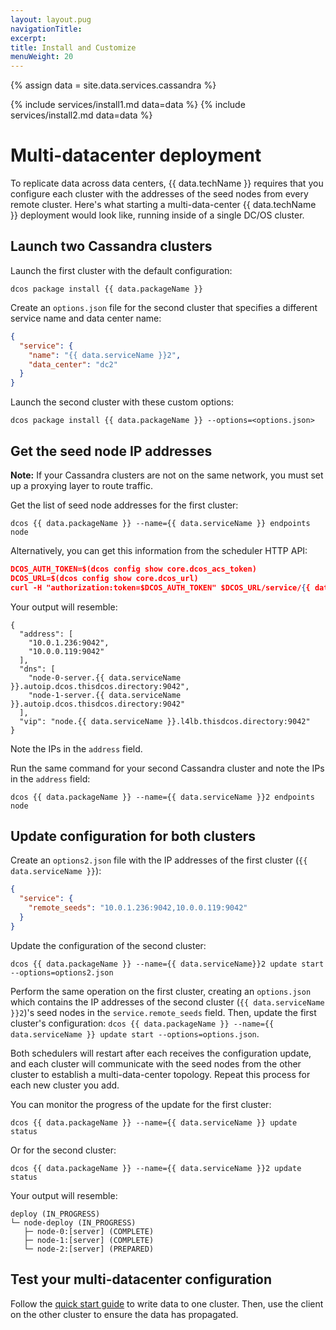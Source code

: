 ```yaml
---
layout: layout.pug
navigationTitle:
excerpt:
title: Install and Customize
menuWeight: 20
---
```

{% assign data = site.data.services.cassandra %}

{% include services/install1.md data=data %}
{% include services/install2.md data=data %}

# Multi-datacenter deployment

To replicate data across data centers, {{ data.techName }} requires that you configure each cluster with the addresses of the seed nodes from every remote cluster. Here's what starting a multi-data-center {{ data.techName }} deployment would look like, running inside of a single DC/OS cluster.

## Launch two Cassandra clusters

Launch the first cluster with the default configuration:

```shell
dcos package install {{ data.packageName }}
```

Create an `options.json` file for the second cluster that specifies a different service name and data center name:

```json
{
  "service": {
    "name": "{{ data.serviceName }}2",
    "data_center": "dc2"
  }
}
```

Launch the second cluster with these custom options:
```
dcos package install {{ data.packageName }} --options=<options.json>
```

## Get the seed node IP addresses

**Note:** If your Cassandra clusters are not on the same network, you must set up a proxying layer to route traffic.

Get the list of seed node addresses for the first cluster:

```shell
dcos {{ data.packageName }} --name={{ data.serviceName }} endpoints node
```

Alternatively, you can get this information from the scheduler HTTP API:

```json
DCOS_AUTH_TOKEN=$(dcos config show core.dcos_acs_token)
DCOS_URL=$(dcos config show core.dcos_url)
curl -H "authorization:token=$DCOS_AUTH_TOKEN" $DCOS_URL/service/{{ data.serviceName }}/v1/endpoints/node
```

Your output will resemble:

```
{
  "address": [
    "10.0.1.236:9042",
    "10.0.0.119:9042"
  ],
  "dns": [
    "node-0-server.{{ data.serviceName }}.autoip.dcos.thisdcos.directory:9042",
    "node-1-server.{{ data.serviceName }}.autoip.dcos.thisdcos.directory:9042"
  ],
  "vip": "node.{{ data.serviceName }}.l4lb.thisdcos.directory:9042"
}
```

Note the IPs in the `address` field.

Run the same command for your second Cassandra cluster and note the IPs in the `address` field:

```
dcos {{ data.packageName }} --name={{ data.serviceName }}2 endpoints node
```

## Update configuration for both clusters

Create an `options2.json` file with the IP addresses of the first cluster (`{{ data.serviceName }}`):

```json
{
  "service": {
    "remote_seeds": "10.0.1.236:9042,10.0.0.119:9042"
  }
}
```

Update the configuration of the second cluster:

```
dcos {{ data.packageName }} --name={{ data.serviceName}}2 update start --options=options2.json
```

Perform the same operation on the first cluster, creating an `options.json` which contains the IP addresses of the second cluster (`{{ data.serviceName }}2`)'s seed nodes in the `service.remote_seeds` field. Then, update the first cluster's configuration: `dcos {{ data.packageName }} --name={{ data.serviceName }} update start --options=options.json`.

Both schedulers will restart after each receives the configuration update, and each cluster will communicate with the seed nodes from the other cluster to establish a multi-data-center topology. Repeat this process for each new cluster you add.

You can monitor the progress of the update for the first cluster:

```shell
dcos {{ data.packageName }} --name={{ data.serviceName }} update status
```

Or for the second cluster:

```shell
dcos {{ data.packageName }} --name={{ data.serviceName }}2 update status
```

Your output will resemble:

```shell
deploy (IN_PROGRESS)
└─ node-deploy (IN_PROGRESS)
   ├─ node-0:[server] (COMPLETE)
   ├─ node-1:[server] (COMPLETE)
   └─ node-2:[server] (PREPARED)
```

## Test your multi-datacenter configuration

Follow the [quick start guide](../quick-start/) to write data to one cluster. Then, use the client on the other cluster to ensure the data has propagated.
